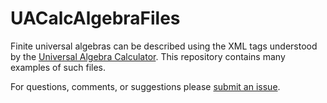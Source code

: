 UACalcAlgebraFiles
==================

Finite universal algebras can be described using the XML tags understood by the
[Universal Algebra Calculator](http://uacalc.org).  This repository contains
many examples of such files.

For questions, comments, or suggestions please [submit an issue][].

[submit an issue]: https://github.com/UACalc/UACalcAlgebraFiles/issues
